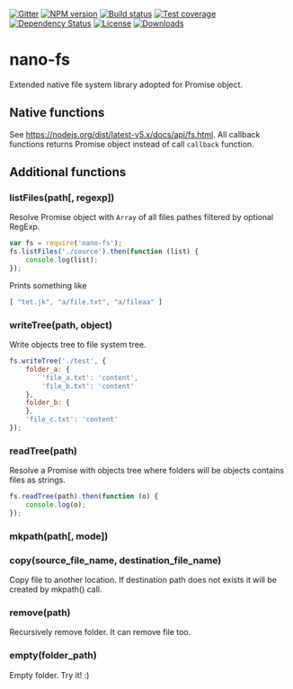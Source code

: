 [![Gitter][gitter-image]][gitter-url]
[![NPM version][npm-image]][npm-url]
[![Build status][travis-image]][travis-url]
[![Test coverage][coveralls-image]][coveralls-url]
[![Dependency Status][david-image]][david-url]
[![License][license-image]][license-url]
[![Downloads][downloads-image]][downloads-url]

# nano-fs

Extended native file system library adopted for Promise object.

## Native functions

See https://nodejs.org/dist/latest-v5.x/docs/api/fs.html. All callback functions returns Promise object instead of call `callback` function.

## Additional functions

### listFiles(path[, regexp])

Resolve Promise object with `Array` of all files pathes filtered by optional RegExp.

```js
var fs = require('nano-fs');
fs.listFiles('./source').then(function (list) {
	console.log(list);
});
```
Prints something like
```js
[ "tet.jk", "a/file.txt", "a/fileaa" ]
```

### writeTree(path, object)

Write objects tree to file system tree.

```js
fs.writeTree('./test', {
	folder_a: {
		'file_a.txt': 'content',
		'file_b.txt': 'content'
	},
	folder_b: {
	},
	'file_c.txt': 'content'
});

```

### readTree(path)

Resolve a Promise with objects tree where folders will be objects contains files as strings.

```js
fs.readTree(path).then(function (o) {
	console.log(o);
});
```

### mkpath(path[, mode])

### copy(source_file_name, destination_file_name)

Copy file to another location. If destination path does not exists it will be created by mkpath() call.

### remove(path)

Recursively remove folder. It can remove file too.

### empty(folder_path)

Empty folder. Try it! :)


[bithound-image]: https://www.bithound.io/github/Holixus/nano-fs/badges/score.svg
[bithound-url]: https://www.bithound.io/github/Holixus/nano-fs

[gitter-image]: https://badges.gitter.im/Holixus/nano-fs.svg
[gitter-url]: https://gitter.im/Holixus/nano-fs

[npm-image]: https://badge.fury.io/js/nano-fs.svg
[npm-url]: https://badge.fury.io/js/nano-fs

[github-tag]: http://img.shields.io/github/tag/Holixus/nano-fs.svg
[github-url]: https://github.com/Holixus/nano-fs/tags

[travis-image]: https://travis-ci.org/Holixus/nano-fs.svg?branch=master
[travis-url]: https://travis-ci.org/Holixus/nano-fs

[coveralls-image]: https://coveralls.io/repos/github/Holixus/nano-fs/badge.svg?branch=master
[coveralls-url]: https://coveralls.io/github/Holixus/nano-fs?branch=master

[david-image]: https://david-dm.org/Holixus/nano-fs.svg
[david-url]: https://david-dm.org/Holixus/nano-fs

[license-image]: https://img.shields.io/badge/license-MIT-blue.svg
[license-url]: LICENSE

[downloads-image]: http://img.shields.io/npm/dt/nano-fs.svg
[downloads-url]: https://npmjs.org/package/nano-fs
